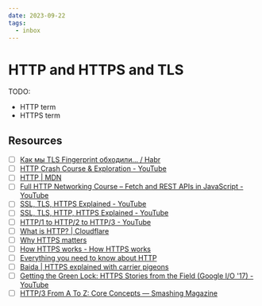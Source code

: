 ```yaml
---
date: 2023-09-22
tags:
  - inbox
---
```


# HTTP and HTTPS and TLS

TODO:
- HTTP term
- HTTPS term

## Resources

- [ ] [Как мы TLS Fingerprint обходили… / Habr](https://habr.com/en/articles/596411/)
- [ ] [HTTP Crash Course & Exploration - YouTube](https://www.youtube.com/watch?v=iYM2zFP3Zn0)
- [ ] [HTTP | MDN](https://developer.mozilla.org/en-US/docs/Web/HTTP)
- [ ] [Full HTTP Networking Course – Fetch and REST APIs in JavaScript - YouTube](https://www.youtube.com/watch?v=2JYT5f2isg4)
- [ ] [SSL, TLS, HTTPS Explained - YouTube](https://www.youtube.com/watch?v=j9QmMEWmcfo)
- [ ] [SSL, TLS, HTTP, HTTPS Explained - YouTube](https://www.youtube.com/watch?v=hExRDVZHhig)
- [ ] [HTTP/1 to HTTP/2 to HTTP/3 - YouTube](https://www.youtube.com/watch?v=a-sBfyiXysI)
- [ ] [What is HTTP? | Cloudflare](https://www.cloudflare.com/learning/ddos/glossary/hypertext-transfer-protocol-http/)
- [ ] [Why HTTPS matters](https://web.dev/why-https-matters/)
- [ ] [How HTTPS works - How HTTPS works](https://howhttps.works/)
- [ ] [Everything you need to know about HTTP](https://cs.fyi/guide/http-in-depth)
- [ ] [Baida | HTTPS explained with carrier pigeons](https://baida.dev/articles/https-explained-with-carrier-pigeons)
- [ ] [Getting the Green Lock: HTTPS Stories from the Field (Google I/O '17) - YouTube](https://www.youtube.com/watch?v=GoXgl9r0Kjk)
- [ ] [HTTP/3 From A To Z: Core Concepts — Smashing Magazine](https://www.smashingmagazine.com/2021/08/http3-core-concepts-part1/)
